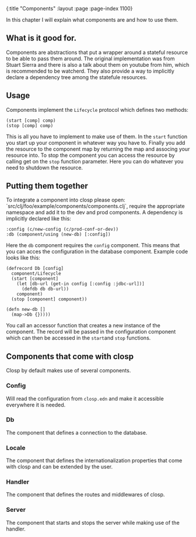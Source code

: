 {:title "Components"
 :layout :page
 :page-index 1100}

In this chapter I will explain what components are and how to use them.

## What is it good for.

Components are abstractions that put a wrapper around a stateful resource to be able to pass them around. The original
implementation was from Stuart Sierra and there is also a talk about them on youtube from him, which is recommended
to be watcherd.
They also provide a way to implicitly declare a dependency tree among the statefule resources.


## Usage

Components implement the `Lifecycle` protocol which defines two methods:

    (start [comp] comp)
    (stop [comp] comp)

This is all you have to implement to make use of them. In the `start` function you start up your component in whatever
way you have to. Finally you add the resource to the component map by returning the map and associng your resource into.
To stop the component you can access the resource by calling get on the `stop` function parameter. Here you can do whatever
you need to shutdown the resource.

## Putting them together

To integrate a component into closp please open: ´src/clj/foo/example/components/components.clj`, require the appropriate
namespace and add it to the dev and prod components.
A dependency is implicitly declared like this:

    :config (c/new-config (c/prod-conf-or-dev))
    :db (component/using (new-db) [:config])

Here the `db` component requires the `config` component. This means that you can acces the configuration in the database
component. Example code looks like this:

    (defrecord Db [config]
      component/Lifecycle
      (start [component]
        (let [db-url (get-in config [:config :jdbc-url])]
          (defdb db db-url))
        component)
      (stop [component] component))

    (defn new-db []
      (map->Db {}))))

You call an accessor function that creates a new instance of the component. The record will be passed in the configuration
component which can then be accessed in the `start`and `stop` functions.

## Components that come with closp

Closp by default makes use of several components.

### Config

Will read the configuration from `closp.edn` and make it accessible everywhere it is needed.

### Db

The component that defines a connection to the database.

### Locale

The component that defines the internationalization properties that come with closp and can be extended by the user.

### Handler

The component that defines the routes and middlewares of closp.

### Server

The component that starts and stops the server while making use of the handler.
